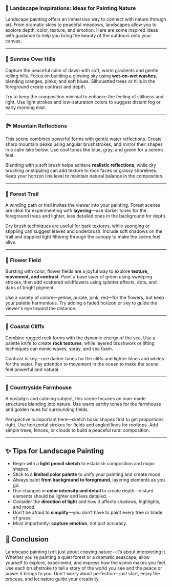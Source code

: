 ### 🌄 Landscape Inspirations: Ideas for Painting Nature

Landscape painting offers an immersive way to connect with nature through art. From dramatic skies to peaceful meadows, landscapes allow you to explore depth, color, texture, and emotion. Here are some inspired ideas with guidance to help you bring the beauty of the outdoors onto your canvas.

---

### 🌅 Sunrise Over Hills

Capture the peaceful calm of dawn with soft, warm gradients and gentle rolling hills. Focus on building a glowing sky using **wet-on-wet washes**, blending oranges, pinks, and soft blues. Silhouetted trees or hills in the foreground create contrast and depth.

Try to keep the composition minimal to enhance the feeling of stillness and light. Use light strokes and low-saturation colors to suggest distant fog or early morning mist.

---

### 🏞️ Mountain Reflections

This scene combines powerful forms with gentle water reflections. Create sharp mountain peaks using angular brushstrokes, and mirror their shapes in a calm lake below. Use cool tones like blue, gray, and green for a serene feel.

Blending with a soft brush helps achieve **realistic reflections**, while dry brushing or stippling can add texture to rock faces or grassy shorelines. Keep your horizon line level to maintain natural balance in the composition.

---

### 🌲 Forest Trail

A winding path or trail invites the viewer into your painting. Forest scenes are ideal for experimenting with **layering**—use darker tones for the foreground trees and lighter, less detailed ones in the background for depth.

Dry brush techniques are useful for bark textures, while sponging or stippling can suggest leaves and underbrush. Include soft shadows on the trail and dappled light filtering through the canopy to make the scene feel alive.

---

### 🌻 Flower Field

Bursting with color, flower fields are a joyful way to explore **texture, movement, and contrast**. Paint a base layer of green using sweeping strokes, then add scattered wildflowers using splatter effects, dots, and dabs of bright pigment.

Use a variety of colors—yellow, purple, pink, red—for the flowers, but keep your palette harmonious. Try adding a faded horizon or sky to guide the viewer's eye toward the distance.

---

### 🌊 Coastal Cliffs

Combine rugged rock forms with the dynamic energy of the sea. Use a palette knife to create **rock textures**, while layered brushwork or lifting techniques can mimic waves, spray, and sea foam.

Contrast is key—use darker tones for the cliffs and lighter blues and whites for the water. Pay attention to movement in the ocean to make the scene feel powerful and natural.

---

### 🌾 Countryside Farmhouse

A nostalgic and calming subject, this scene focuses on man-made structures blending into nature. Use warm earthy tones for the farmhouse and golden hues for surrounding fields.

Perspective is important here—sketch basic shapes first to get proportions right. Use horizontal strokes for fields and angled lines for rooftops. Add simple trees, fences, or clouds to build a peaceful rural composition.

---

## ✨ Tips for Landscape Painting

- Begin with a **light pencil sketch** to establish composition and major shapes.
- Stick to a **limited color palette** to unify your painting and create mood.
- Always paint **from background to foreground**, layering elements as you go.
- Use changes in **color intensity and detail** to create depth—distant elements should be lighter and less detailed.
- Consider the **direction of light** and how it affects shadows, highlights, and mood.
- Don’t be afraid to **simplify**—you don’t have to paint every tree or blade of grass.
- Most importantly: **capture emotion**, not just accuracy.

## 🌟 Conclusion

Landscape painting isn’t just about copying nature—it’s about interpreting it. Whether you're painting a quiet forest or a dramatic seascape, allow yourself to explore, experiment, and express how the scene makes you feel. Use each brushstroke to tell a story of the world you see and the peace or power it brings to you. Don’t worry about perfection—just start, enjoy the process, and let nature guide your creativity.